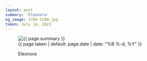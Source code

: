 ```yaml
---
layout: post
summary: 'Eleonora'
og_image: 1789-1280.jpg
taken: July 14, 2023
---
```


<figure class="post" data-src="{{ site.assets_url }}/{{ page.og_image }}">
<img alt="{{ page.summary }}" sizes="(min-width: 700px) 50vw, calc(100vw - 2rem)" src="{{ site.assets_url }}/1789-640.jpg" srcset="{{ site.assets_url }}/1789-320.jpg 320w, {{ site.assets_url }}/1789-640.jpg 640w, {{ site.assets_url }}/1789-960.jpg 960w, {{ site.assets_url }}/1789-1280.jpg 1280w"/>
<figcaption>
<time>{{ page.taken | default: page.date | date: "%B %-d, %Y" }}</time>
<p>Eleonora</p>
</figcaption>
</figure>
